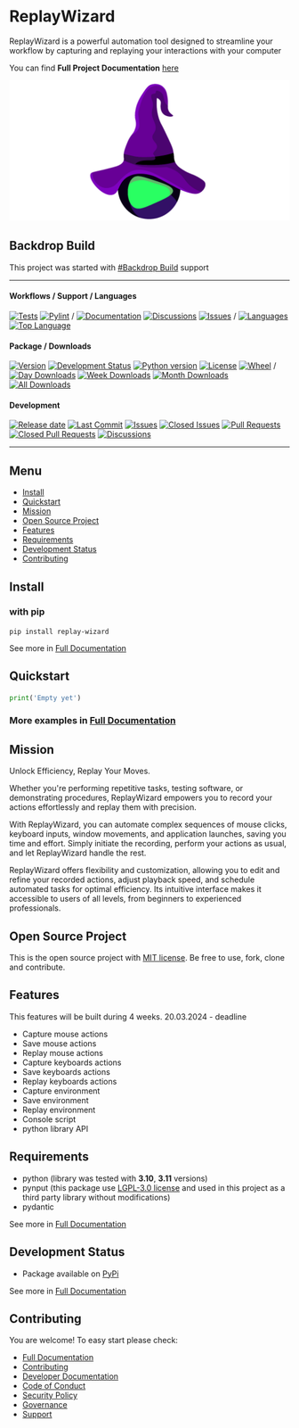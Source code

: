# ReplayWizard

ReplayWizard is a powerful automation tool designed to streamline your workflow by capturing and replaying your 
interactions with your computer 

You can find **Full Project Documentation** [here][documentation_path]

![ReplayWizard logo](https://github.com/quillcraftsman/replay-wizard/blob/main/image.png)

## Backdrop Build

This project was started with [#Backdrop Build](https://backdropbuild.com/v3/replay-wizard) support

<hr>

#### Workflows / Support / Languages
[![Tests](https://github.com/quillcraftsman/replay-wizard/actions/workflows/run-tests.yml/badge.svg?branch=main)](https://github.com/quillcraftsman/replay-wizard/actions/workflows/run-tests.yml)
[![Pylint](https://github.com/quillcraftsman/replay-wizard/actions/workflows/lint.yml/badge.svg?branch=main)](https://github.com/quillcraftsman/replay-wizard/actions/workflows/lint.yml)
/
[![Documentation](https://img.shields.io/badge/docs-0094FF.svg)][documentation_path]
[![Discussions](https://img.shields.io/badge/discussions-ff0068.svg)](https://github.com/quillcraftsman/replay-wizard/discussions/)
[![Issues](https://img.shields.io/badge/issues-11AE13.svg)](https://github.com/quillcraftsman/replay-wizard/issues/)
/
[![Languages](https://img.shields.io/github/languages/count/quillcraftsman/replay-wizard)](https://github.com/quillcraftsman/replay-wizard)
[![Top Language](https://img.shields.io/github/languages/top/quillcraftsman/replay-wizard)](https://github.com/quillcraftsman/replay-wizard)

#### Package / Downloads
[![Version](https://img.shields.io/pypi/v/replay-wizard.svg)](https://pypi.python.org/pypi/replay-wizard/)
[![Development Status](https://img.shields.io/pypi/status/replay-wizard.svg)](https://pypi.python.org/pypi/replay-wizard)
[![Python version](https://img.shields.io/pypi/pyversions/replay-wizard.svg)](https://pypi.python.org/pypi/replay-wizard/)
[![License](https://img.shields.io/pypi/l/replay-wizard)](https://github.com/quillcraftsman/replay-wizardblob/main/LICENSE)
[![Wheel](https://img.shields.io/pypi/wheel/replay-wizard.svg)](https://pypi.python.org/pypi/replay-wizard/)
/
[![Day Downloads](https://img.shields.io/pypi/dd/replay-wizard)](https://pepy.tech/project/replay-wizard)
[![Week Downloads](https://img.shields.io/pypi/dw/replay-wizard)](https://pepy.tech/project/replay-wizard)
[![Month Downloads](https://img.shields.io/pypi/dm/replay-wizard)](https://pepy.tech/project/replay-wizard)
[![All Downloads](https://img.shields.io/pepy/dt/replay-wizard)](https://pepy.tech/project/replay-wizard)

#### Development
[![Release date](https://img.shields.io/github/release-date/quillcraftsman/replay-wizard
)](https://github.com/quillcraftsman/replay-wizard/releases)
[![Last Commit](https://img.shields.io/github/last-commit/quillcraftsman/replay-wizard/main
)](https://github.com/quillcraftsman/replay-wizard)
[![Issues](https://img.shields.io/github/issues/quillcraftsman/replay-wizard
)](https://github.com/quillcraftsman/replay-wizard/issues/)
[![Closed Issues](https://img.shields.io/github/issues-closed/quillcraftsman/replay-wizard
)](https://github.com/quillcraftsman/replay-wizard/issues/)
[![Pull Requests](https://img.shields.io/github/issues-pr/quillcraftsman/replay-wizard
)](https://github.com/quillcraftsman/replay-wizard/pulls)
[![Closed Pull Requests](https://img.shields.io/github/issues-pr-closed-raw/quillcraftsman/replay-wizard
)](https://github.com/quillcraftsman/replay-wizard/pulls)
[![Discussions](https://img.shields.io/github/discussions/quillcraftsman/replay-wizard
)](https://github.com/quillcraftsman/replay-wizard/discussions/)

[//]: # (#### Repository Stats)

[//]: # ([![Stars]&#40;https://img.shields.io/github/stars/quillcraftsman/replay-wizard)

[//]: # (&#41;]&#40;https://github.com/quillcraftsman/replay-wizard&#41;)

[//]: # ([![Contributors]&#40;https://img.shields.io/github/contributors/quillcraftsman/replay-wizard)

[//]: # (&#41;]&#40;https://github.com/quillcraftsman/replay-wizardgraphs/contributors&#41;)

[//]: # ([![Forks]&#40;https://img.shields.io/github/forks/quillcraftsman/replay-wizard)

[//]: # (&#41;]&#40;https://github.com/quillcraftsman/replay-wizard&#41;)

<hr>

## Menu

- [Install](#install)
- [Quickstart](#quickstart)
- [Mission](#mission)
- [Open Source Project](#open-source-project)
- [Features](#features)
- [Requirements](#requirements)
- [Development Status](#development-status)
- [Contributing](#contributing)

## Install

### with pip

```commandline
pip install replay-wizard
```

See more in [Full Documentation](https://replaywizard.craftsman.lol/install.html)

## Quickstart

```python
print('Empty yet')
```

### More examples in [Full Documentation][documentation_path]

## Mission

Unlock Efficiency, Replay Your Moves.

Whether you're performing repetitive tasks, testing software, or demonstrating procedures, 
ReplayWizard empowers you to record your actions effortlessly and replay them with precision.

With ReplayWizard, you can automate complex sequences of mouse clicks, keyboard inputs, window movements, and application launches, 
saving you time and effort. Simply initiate the recording, perform your actions as usual, and let ReplayWizard handle the rest.

ReplayWizard offers flexibility and customization, allowing you to edit and refine your recorded actions, adjust playback speed,
and schedule automated tasks for optimal efficiency. Its intuitive interface makes it accessible to users of all levels, 
from beginners to experienced professionals.

## Open Source Project

This is the open source project with [MIT license](LICENSE). 
Be free to use, fork, clone and contribute.

## Features

This features will be built during 4 weeks.
20.03.2024 - deadline

- Capture mouse actions
- Save mouse actions
- Replay mouse actions
- Capture keyboards actions
- Save keyboards actions
- Replay keyboards actions
- Capture environment 
- Save environment 
- Replay environment
- Console script
- python library API

## Requirements

- python (library was tested with **3.10**, **3.11** versions)
- pynput (this package use [LGPL-3.0 license](https://github.com/moses-palmer/pynput/blob/master/COPYING.LGPL) and used in this project as a third party library without modifications)
- pydantic

See more in [Full Documentation](https://replaywizard.craftsman.lol/about.html#requirements)

## Development Status

- Package available on [PyPi](https://pypi.org/project/replay-wizard/)

See more in [Full Documentation](https://replaywizard.craftsman.lol/about.html#development-status)

## Contributing

You are welcome! To easy start please check:
- [Full Documentation][documentation_path]
- [Contributing](CONTRIBUTING.md)
- [Developer Documentation](https://replaywizard.craftsman.lol/dev_documentation.html)
- [Code of Conduct](CODE_OF_CONDUCT.md)
- [Security Policy](SECURITY.md)
- [Governance](GOVERNANCE.md)
- [Support](SUPPORT.md)

[documentation_path]: https://replaywizard.craftsman.lol